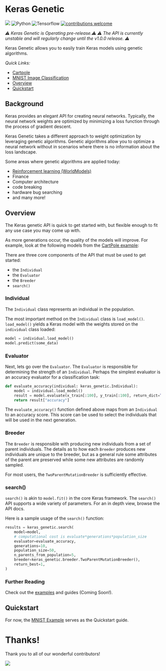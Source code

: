 # Keras Genetic

[![](https://github.com/lukewood/keras-genetic/workflows/Tests/badge.svg?branch=master)](https://github.com/lukewood/keras-genetic/actions?query=workflow%3ATests+branch%3Amaster)
![Python](https://img.shields.io/badge/python-v3.7.0+-success.svg)
![Tensorflow](https://img.shields.io/badge/tensorflow-v2.8.0+-success.svg)
[![contributions welcome](https://img.shields.io/badge/contributions-welcome-brightgreen.svg?style=flat)](https://github.com/lukewood/keras-genetic/issues)

*⚠️ Keras Genetic is Operating pre-release.⚠️*
*⚠️ The API is currently unstable and will regularly change until the v1.0.0 release. ⚠️*

Keras Genetic allows you to easily train Keras models using genetic algorithms.

*Quick Links:*

- [Cartpole](examples/cartpole/cartpole.py)
- [MNIST Image Classification](examples/mnist/mnist.py)
- [Overview](#Overview)
- [Quickstart](#Quickstart)

## Background
Keras provides an elegant API for creating neural networks.  Typically, the
neural network weights are optimized by minimizing a loss function through the
process of gradient descent.

Keras Genetic takes a different approach to weight optimization by leveraging
genetic algorithms.  Genetic algorithms allow you to optimize a neural network
without in scenarios where there is no information about the loss landscape.

Some areas where genetic algorithms are applied today:

- [Reinforcement learning (WorldModels)](https://worldmodels.github.io/)
- Finance
- Computer architecture
- code breaking
- hardware bug searching
- and many more!

## Overview

The Keras genetic API is quick to get started with, but flexible enough to fit
any use case you may come up with.

As more generations occur, the quality of the models will improve.  For example,
look at the following models from the [CartPole example](examples/cartpole/):

There are three core components of the API that must be used to get started:

- the `Individual`
- the `Evaluator`
- the `Breeder`
- `search()`

### Individual

The `Individual` class represents an individual in the population.

The most important method on the `Individual` class is `load_model()`.
`load_model()` yields a Keras model with the weights stored on the `individual`
class loaded:

```python
model = individual.load_model()
model.predict(some_data)
```

### Evaluator

Next, lets go over the `Evaluator`.  The `Evaluator` is responsible for
determining the strength of an `Individual`.  Perhaps the simplest
evaluator is an accuracy evaluator for a classification task:

```python
def evaluate_accuracy(individual: keras_genetic.Individual):
    model = individual.load_model()
    result = model.evaluate(x_train[:100], y_train[:100], return_dict=True, verbose=0)
    return result["accuracy"]
```

The `evaluate_accuracy()` function defined above maps from an `Individual` to an
accuracy score.  This score can be used to select the individuals that will be
used in the next generation.

### Breeder

The `Breeder` is responsible with producing new individuals from a set of parent
individuals.  The details as to how each `Breeder` produces new individuals are
unique to the  breeder, but as a general rule some attributes of the parent are
preserved while some new attributes are randomly sampled.

For most users, the `TwoParentMutationBreeder` is sufficiently effective.

### search()
`search()` is akin to `model.fit()` in the core Keras framework.  The `search()` API
supports a wide variety of parameters.  For an in depth view, browse the API docs.

Here is a sample usage of the `search()` function:

```python
results = keras_genetic.search(
    model=model,
    # computational cost is evaluate*generations*population_size
    evaluator=evaluate_accuracy,
    generations=10,
    population_size=50,
    n_parents_from_population=5,
    breeder=keras_genetic.breeder.TwoParentMutationBreeder(),
    return_best=1,
)
```

### Further Reading
Check out the [examples](examples/) and guides (Coming Soon!).

## Quickstart
For now, the [MNIST Example](examples/mnist/mnist.py) serves as the Quickstart guide.


# Thanks!

Thank you to all of our wonderful contributors!

<a href="https://github.com/lukewood/keras-genetic/graphs/contributors">
  <img src="https://contrib.rocks/image?repo=lukewood/keras-genetic" />
</a>
